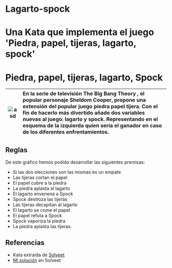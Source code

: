 Lagarto-spock
=============

Una Kata que implementa el juego 'Piedra, papel, tijeras, lagarto, spock'
=======
Piedra, papel, tijeras, lagarto, Spock
=============

![asd](https://upload.wikimedia.org/wikipedia/commons/thumb/a/ad/Pierre_ciseaux_feuille_l%C3%A9zard_spock_aligned.svg/200px-Pierre_ciseaux_feuille_l%C3%A9zard_spock_aligned.svg.png) |En la serie de televisión The Big Bang Theory , el popular personaje Sheldom Cooper, propone una extensión del popular juego piedra papel tijera. Con el fin de hacerlo más divertido añade dos variables nuevas al juego: lagarto y spock. Representando en el esquema de la izquierda quien sería el ganador en caso de los diferentes enfrentamientos.
---|:---

## Reglas
De este gráfico hemos podido desarrollar las siguientes premisas:
* Si las dos elecciones son las mismas es un empate
* Las tijeras cortan el papel
* El papel cubre a la piedra
* La piedra aplasta al lagarto
* El lagarto envenena a Spock
* Spock destroza las tijeras
* Las tijeras decapitan al lagarto
* El lagarto se come el papel
* El papel refuta a Spock
* Spock vaporiza la piedra
* La piedra aplasta las tijeras.
 
## Referencias
* Kata extraída de [Solveet](http://www.solveet.com/exercises/Kata-Piedra-Papel-Tijera-Lagarto-Spock/20)
* [Mi solución](http://www.solveet.com/exercises/Kata-Piedra-Papel-Tijera-Lagarto-Spock/20/solution-1647) en Solveet
